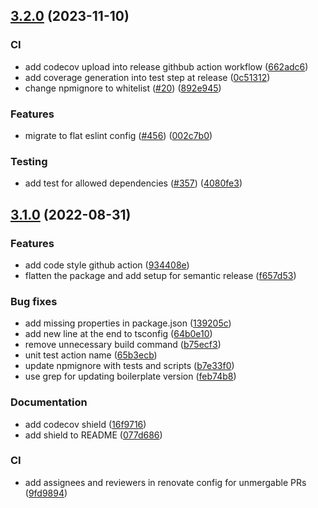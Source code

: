 ## [3.2.0](https://github.com/technology-studio/config-manager/compare/v3.1.0...v3.2.0) (2023-11-10)


### CI

* add codecov upload into release githbub action workflow ([662adc6](https://github.com/technology-studio/config-manager/commit/662adc630d215d567ef0b51f62ad516f326b9226))
* add coverage generation into test step at release ([0c51312](https://github.com/technology-studio/config-manager/commit/0c51312d42f7220cfc2e836ea321a95781719eb2))
* change npmignore to whitelist ([#20](https://github.com/technology-studio/config-manager/issues/20)) ([892e945](https://github.com/technology-studio/config-manager/commit/892e9459161d09ef2d2051b6d9ad6dff0f593a93))


### Features

* migrate to flat eslint config ([#456](https://github.com/technology-studio/config-manager/issues/456)) ([002c7b0](https://github.com/technology-studio/config-manager/commit/002c7b0df691e105c51c35375331857658aaa9ea))


### Testing

* add test for allowed dependencies ([#357](https://github.com/technology-studio/config-manager/issues/357)) ([4080fe3](https://github.com/technology-studio/config-manager/commit/4080fe32485ed7a6feea47ba99953ea9890f040b))

## [3.1.0](https://github.com/technology-studio/config-manager/compare/v3.0.1...v3.1.0) (2022-08-31)


### Features

* add code style github action ([934408e](https://github.com/technology-studio/config-manager/commit/934408e60fcffa6c52a841a3eedb15ff8e66204b))
* flatten the package and add setup for semantic release ([f657d53](https://github.com/technology-studio/config-manager/commit/f657d530b1131588682f2c8612485d26cfe69a74))


### Bug fixes

* add missing properties in package.json ([139205c](https://github.com/technology-studio/config-manager/commit/139205c8d7d0204806b01a9a338fc71902e021e3))
* add new line at the end to tsconfig ([64b0e10](https://github.com/technology-studio/config-manager/commit/64b0e107269edb00bb4aed0a8a3304b163d507dd))
* remove unnecessary build command ([b75ecf3](https://github.com/technology-studio/config-manager/commit/b75ecf39ecb3a4a1375b90e8565b7cdc06c957c5))
* unit test action name ([65b3ecb](https://github.com/technology-studio/config-manager/commit/65b3ecb669ee05ba1fbb7866b98f9607b78b1c72))
* update npmignore with tests and scripts ([b7e33f0](https://github.com/technology-studio/config-manager/commit/b7e33f09c70e3024ff2941b59598d8864fe1edc5))
* use grep for updating boilerplate version ([feb74b8](https://github.com/technology-studio/config-manager/commit/feb74b82fa0a13c5e5001365843c77988f3ece75))


### Documentation

* add codecov shield ([16f9716](https://github.com/technology-studio/config-manager/commit/16f9716c6b0e00c362228c1c01f9daa1f0b1a2d0))
* add shield to README ([077d686](https://github.com/technology-studio/config-manager/commit/077d68629f5058c4acf5c70551bedfa017c01c9a))


### CI

* add assignees and reviewers in renovate config for unmergable PRs ([9fd9894](https://github.com/technology-studio/config-manager/commit/9fd9894a505fb32295528bb40f9d0fb0c8f0eeed))
